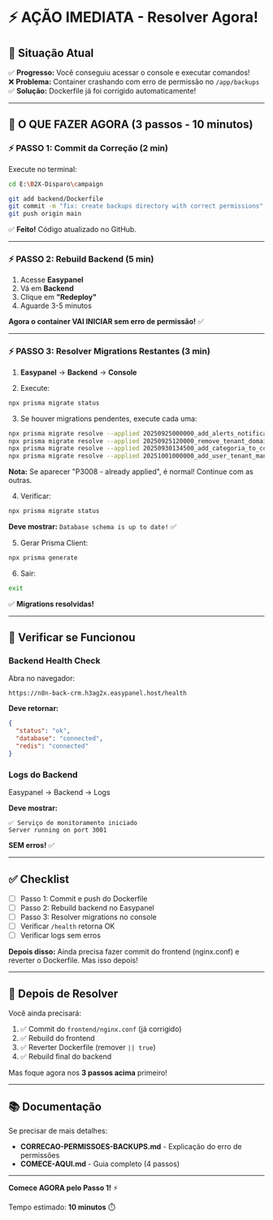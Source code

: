 # ⚡ AÇÃO IMEDIATA - Resolver Agora!

## 🎯 Situação Atual

✅ **Progresso:** Você conseguiu acessar o console e executar comandos!  
❌ **Problema:** Container crashando com erro de permissão no `/app/backups`  
✅ **Solução:** Dockerfile já foi corrigido automaticamente!

---

## 🚀 O QUE FAZER AGORA (3 passos - 10 minutos)

### ⚡ PASSO 1: Commit da Correção (2 min)

Execute no terminal:

```bash
cd E:\B2X-Disparo\campaign

git add backend/Dockerfile
git commit -m "fix: create backups directory with correct permissions"
git push origin main
```

✅ **Feito!** Código atualizado no GitHub.

---

### ⚡ PASSO 2: Rebuild Backend (5 min)

1. Acesse **Easypanel**
2. Vá em **Backend**
3. Clique em **"Redeploy"**
4. Aguarde 3-5 minutos

**Agora o container VAI INICIAR sem erro de permissão!** ✅

---

### ⚡ PASSO 3: Resolver Migrations Restantes (3 min)

1. **Easypanel** → **Backend** → **Console**

2. Execute:

```bash
npx prisma migrate status
```

3. Se houver migrations pendentes, execute cada uma:

```bash
npx prisma migrate resolve --applied 20250925000000_add_alerts_notifications
npx prisma migrate resolve --applied 20250925120000_remove_tenant_domain
npx prisma migrate resolve --applied 20250930134500_add_categoria_to_contacts
npx prisma migrate resolve --applied 20251001000000_add_user_tenant_many_to_many
```

**Nota:** Se aparecer "P3008 - already applied", é normal! Continue com as outras.

4. Verificar:

```bash
npx prisma migrate status
```

**Deve mostrar:** `Database schema is up to date!` ✅

5. Gerar Prisma Client:

```bash
npx prisma generate
```

6. Sair:

```bash
exit
```

✅ **Migrations resolvidas!**

---

## 🎯 Verificar se Funcionou

### Backend Health Check

Abra no navegador:
```
https://n8n-back-crm.h3ag2x.easypanel.host/health
```

**Deve retornar:**
```json
{
  "status": "ok",
  "database": "connected",
  "redis": "connected"
}
```

### Logs do Backend

Easypanel → Backend → Logs

**Deve mostrar:**
```
✅ Serviço de monitoramento iniciado
Server running on port 3001
```

**SEM erros!** ✅

---

## ✅ Checklist

- [ ] Passo 1: Commit e push do Dockerfile
- [ ] Passo 2: Rebuild backend no Easypanel
- [ ] Passo 3: Resolver migrations no console
- [ ] Verificar `/health` retorna OK
- [ ] Verificar logs sem erros

**Depois disso:** Ainda precisa fazer commit do frontend (nginx.conf) e reverter o Dockerfile. Mas isso depois!

---

## 🔄 Depois de Resolver

Você ainda precisará:

1. ✅ Commit do `frontend/nginx.conf` (já corrigido)
2. ✅ Rebuild do frontend
3. ✅ Reverter Dockerfile (remover `|| true`)
4. ✅ Rebuild final do backend

Mas foque agora nos **3 passos acima** primeiro!

---

## 📚 Documentação

Se precisar de mais detalhes:
- **CORRECAO-PERMISSOES-BACKUPS.md** - Explicação do erro de permissões
- **COMECE-AQUI.md** - Guia completo (4 passos)

---

**Comece AGORA pelo Passo 1!** ⚡

Tempo estimado: **10 minutos** ⏱️

